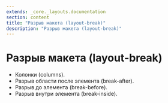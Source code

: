 ```yaml
---
extends: _core._layouts.documentation
section: content
title: "Разрыв макета (layout-break)"
description: "Разрыв макета (layout-break)"
---
```


# Разрыв макета (layout-break)

* Колонки (columns).
* Разрыв области после элемента (break-after).
* Разрыв до элемента (break-before).
* Разрыв внутри элемента (break-inside).
